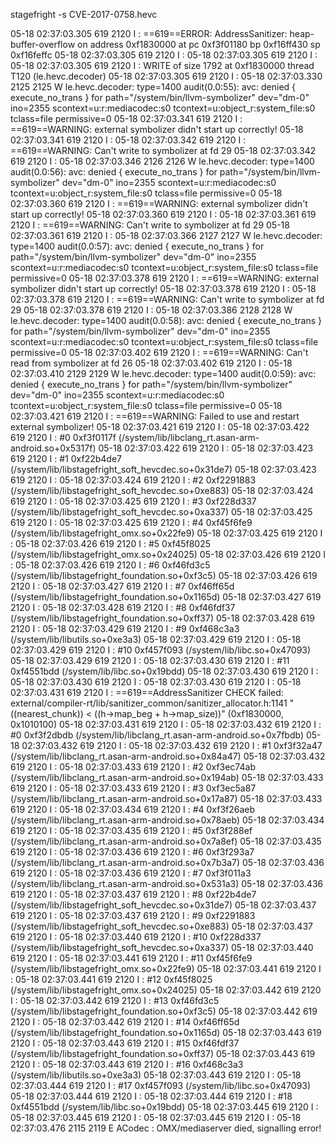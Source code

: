 stagefright -s CVE-2017-0758.hevc

05-18 02:37:03.305   619  2120 I         : ==619==ERROR: AddressSanitizer: heap-buffer-overflow on address 0xf1830000 at pc 0xf3f01180 bp 0xf16ff430 sp 0xf16feffc 
05-18 02:37:03.305   619  2120 I         : 
05-18 02:37:03.305   619  2120 I         : 
05-18 02:37:03.305   619  2120 I         : WRITE of size 1792 at 0xf1830000 thread T120 (le.hevc.decoder) 
05-18 02:37:03.305   619  2120 I         : 
05-18 02:37:03.330  2125  2125 W le.hevc.decoder: type=1400 audit(0.0:55): avc: denied { execute_no_trans } for path="/system/bin/llvm-symbolizer" dev="dm-0" ino=2355 scontext=u:r:mediacodec:s0 tcontext=u:object_r:system_file:s0 tclass=file permissive=0 
05-18 02:37:03.341   619  2120 I         : ==619==WARNING: external symbolizer didn't start up correctly! 
05-18 02:37:03.341   619  2120 I         : 
05-18 02:37:03.342   619  2120 I         : ==619==WARNING: Can't write to symbolizer at fd 29 
05-18 02:37:03.342   619  2120 I         : 
05-18 02:37:03.346  2126  2126 W le.hevc.decoder: type=1400 audit(0.0:56): avc: denied { execute_no_trans } for path="/system/bin/llvm-symbolizer" dev="dm-0" ino=2355 scontext=u:r:mediacodec:s0 tcontext=u:object_r:system_file:s0 tclass=file permissive=0 
05-18 02:37:03.360   619  2120 I         : ==619==WARNING: external symbolizer didn't start up correctly! 
05-18 02:37:03.360   619  2120 I         : 
05-18 02:37:03.361   619  2120 I         : ==619==WARNING: Can't write to symbolizer at fd 29 
05-18 02:37:03.361   619  2120 I         : 
05-18 02:37:03.366  2127  2127 W le.hevc.decoder: type=1400 audit(0.0:57): avc: denied { execute_no_trans } for path="/system/bin/llvm-symbolizer" dev="dm-0" ino=2355 scontext=u:r:mediacodec:s0 tcontext=u:object_r:system_file:s0 tclass=file permissive=0 
05-18 02:37:03.378   619  2120 I         : ==619==WARNING: external symbolizer didn't start up correctly! 
05-18 02:37:03.378   619  2120 I         : 
05-18 02:37:03.378   619  2120 I         : ==619==WARNING: Can't write to symbolizer at fd 29 
05-18 02:37:03.378   619  2120 I         : 
05-18 02:37:03.386  2128  2128 W le.hevc.decoder: type=1400 audit(0.0:58): avc: denied { execute_no_trans } for path="/system/bin/llvm-symbolizer" dev="dm-0" ino=2355 scontext=u:r:mediacodec:s0 tcontext=u:object_r:system_file:s0 tclass=file permissive=0 
05-18 02:37:03.402   619  2120 I         : ==619==WARNING: Can't read from symbolizer at fd 26 
05-18 02:37:03.402   619  2120 I         : 
05-18 02:37:03.410  2129  2129 W le.hevc.decoder: type=1400 audit(0.0:59): avc: denied { execute_no_trans } for path="/system/bin/llvm-symbolizer" dev="dm-0" ino=2355 scontext=u:r:mediacodec:s0 tcontext=u:object_r:system_file:s0 tclass=file permissive=0 
05-18 02:37:03.421   619  2120 I         : ==619==WARNING: Failed to use and restart external symbolizer! 
05-18 02:37:03.421   619  2120 I         : 
05-18 02:37:03.422   619  2120 I         :     #0 0xf3f0117f  (/system/lib/libclang_rt.asan-arm-android.so+0x5317f) 
05-18 02:37:03.422   619  2120 I         : 
05-18 02:37:03.423   619  2120 I         :     #1 0xf22b4de7  (/system/lib/libstagefright_soft_hevcdec.so+0x31de7) 
05-18 02:37:03.423   619  2120 I         : 
05-18 02:37:03.424   619  2120 I         :     #2 0xf2291883  (/system/lib/libstagefright_soft_hevcdec.so+0xe883) 
05-18 02:37:03.424   619  2120 I         : 
05-18 02:37:03.425   619  2120 I         :     #3 0xf228d337  (/system/lib/libstagefright_soft_hevcdec.so+0xa337) 
05-18 02:37:03.425   619  2120 I         : 
05-18 02:37:03.425   619  2120 I         :     #4 0xf45f6fe9  (/system/lib/libstagefright_omx.so+0x22fe9) 
05-18 02:37:03.425   619  2120 I         : 
05-18 02:37:03.426   619  2120 I         :     #5 0xf45f8025  (/system/lib/libstagefright_omx.so+0x24025) 
05-18 02:37:03.426   619  2120 I         : 
05-18 02:37:03.426   619  2120 I         :     #6 0xf46fd3c5  (/system/lib/libstagefright_foundation.so+0xf3c5) 
05-18 02:37:03.426   619  2120 I         : 
05-18 02:37:03.427   619  2120 I         :     #7 0xf46ff65d  (/system/lib/libstagefright_foundation.so+0x1165d) 
05-18 02:37:03.427   619  2120 I         : 
05-18 02:37:03.428   619  2120 I         :     #8 0xf46fdf37  (/system/lib/libstagefright_foundation.so+0xff37) 
05-18 02:37:03.428   619  2120 I         : 
05-18 02:37:03.429   619  2120 I         :     #9 0xf468c3a3  (/system/lib/libutils.so+0xe3a3) 
05-18 02:37:03.429   619  2120 I         : 
05-18 02:37:03.429   619  2120 I         :     #10 0xf457f093  (/system/lib/libc.so+0x47093) 
05-18 02:37:03.429   619  2120 I         : 
05-18 02:37:03.430   619  2120 I         :     #11 0xf4551bdd  (/system/lib/libc.so+0x19bdd) 
05-18 02:37:03.430   619  2120 I         : 
05-18 02:37:03.430   619  2120 I         : 
05-18 02:37:03.430   619  2120 I         : 
05-18 02:37:03.431   619  2120 I         : ==619==AddressSanitizer CHECK failed: external/compiler-rt/lib/sanitizer_common/sanitizer_allocator.h:1141 "((nearest_chunk)) < ((h->map_beg + h->map_size))" (0xf1830000, 0x1010100) 
05-18 02:37:03.431   619  2120 I         : 
05-18 02:37:03.432   619  2120 I         :     #0 0xf3f2dbdb  (/system/lib/libclang_rt.asan-arm-android.so+0x7fbdb) 
05-18 02:37:03.432   619  2120 I         : 
05-18 02:37:03.432   619  2120 I         :     #1 0xf3f32a47  (/system/lib/libclang_rt.asan-arm-android.so+0x84a47) 
05-18 02:37:03.432   619  2120 I         : 
05-18 02:37:03.433   619  2120 I         :     #2 0xf3ec74ab  (/system/lib/libclang_rt.asan-arm-android.so+0x194ab) 
05-18 02:37:03.433   619  2120 I         : 
05-18 02:37:03.433   619  2120 I         :     #3 0xf3ec5a87  (/system/lib/libclang_rt.asan-arm-android.so+0x17a87) 
05-18 02:37:03.433   619  2120 I         : 
05-18 02:37:03.434   619  2120 I         :     #4 0xf3f26aeb  (/system/lib/libclang_rt.asan-arm-android.so+0x78aeb) 
05-18 02:37:03.434   619  2120 I         : 
05-18 02:37:03.435   619  2120 I         :     #5 0xf3f288ef  (/system/lib/libclang_rt.asan-arm-android.so+0x7a8ef) 
05-18 02:37:03.435   619  2120 I         : 
05-18 02:37:03.436   619  2120 I         :     #6 0xf3f293a7  (/system/lib/libclang_rt.asan-arm-android.so+0x7b3a7) 
05-18 02:37:03.436   619  2120 I         : 
05-18 02:37:03.436   619  2120 I         :     #7 0xf3f011a3  (/system/lib/libclang_rt.asan-arm-android.so+0x531a3) 
05-18 02:37:03.436   619  2120 I         : 
05-18 02:37:03.437   619  2120 I         :     #8 0xf22b4de7  (/system/lib/libstagefright_soft_hevcdec.so+0x31de7) 
05-18 02:37:03.437   619  2120 I         : 
05-18 02:37:03.437   619  2120 I         :     #9 0xf2291883  (/system/lib/libstagefright_soft_hevcdec.so+0xe883) 
05-18 02:37:03.437   619  2120 I         : 
05-18 02:37:03.440   619  2120 I         :     #10 0xf228d337  (/system/lib/libstagefright_soft_hevcdec.so+0xa337) 
05-18 02:37:03.440   619  2120 I         : 
05-18 02:37:03.441   619  2120 I         :     #11 0xf45f6fe9  (/system/lib/libstagefright_omx.so+0x22fe9) 
05-18 02:37:03.441   619  2120 I         : 
05-18 02:37:03.441   619  2120 I         :     #12 0xf45f8025  (/system/lib/libstagefright_omx.so+0x24025) 
05-18 02:37:03.442   619  2120 I         : 
05-18 02:37:03.442   619  2120 I         :     #13 0xf46fd3c5  (/system/lib/libstagefright_foundation.so+0xf3c5) 
05-18 02:37:03.442   619  2120 I         : 
05-18 02:37:03.442   619  2120 I         :     #14 0xf46ff65d  (/system/lib/libstagefright_foundation.so+0x1165d) 
05-18 02:37:03.443   619  2120 I         : 
05-18 02:37:03.443   619  2120 I         :     #15 0xf46fdf37  (/system/lib/libstagefright_foundation.so+0xff37) 
05-18 02:37:03.443   619  2120 I         : 
05-18 02:37:03.443   619  2120 I         :     #16 0xf468c3a3  (/system/lib/libutils.so+0xe3a3) 
05-18 02:37:03.443   619  2120 I         : 
05-18 02:37:03.444   619  2120 I         :     #17 0xf457f093  (/system/lib/libc.so+0x47093) 
05-18 02:37:03.444   619  2120 I         : 
05-18 02:37:03.444   619  2120 I         :     #18 0xf4551bdd  (/system/lib/libc.so+0x19bdd) 
05-18 02:37:03.445   619  2120 I         : 
05-18 02:37:03.445   619  2120 I         : 
05-18 02:37:03.445   619  2120 I         : 
05-18 02:37:03.476  2115  2119 E ACodec  : OMX/mediaserver died, signalling error! 